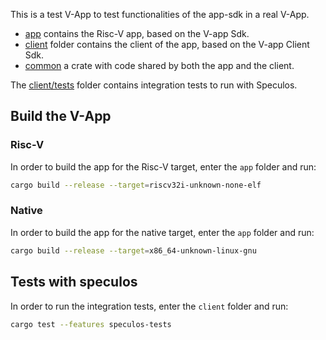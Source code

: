 This is a test V-App to test functionalities of the app-sdk in a real V-App.

- [app](app) contains the Risc-V app, based on the V-app Sdk.
- [client](client) folder contains the client of the app, based on the V-app Client Sdk.
- [common](common) a crate with code shared by both the app and the client.

The [client/tests](client/tests) folder contains integration tests to run with Speculos.

## Build the V-App

### Risc-V

In order to build the app for the Risc-V target, enter the `app` folder and run:

   ```sh
   cargo build --release --target=riscv32i-unknown-none-elf
   ```

### Native

In order to build the app for the native target, enter the `app` folder and run:

   ```sh
  cargo build --release --target=x86_64-unknown-linux-gnu
   ```

## Tests with speculos

In order to run the integration tests, enter the `client` folder and run:

   ```sh
  cargo test --features speculos-tests
   ```
